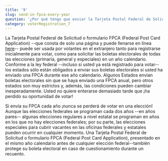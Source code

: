 ```yaml
---
title: '9'
slug: send-in-fpca-every-year
question: '¿Por qué tengo que enviar la Tarjeta Postal Federal de Solicitud o formulario FPCA (Federal Post Card Application) cada año de calendario para solicitar mi boleta electoral?'
category: voterRegistration_7
---
```

 

La Tarjeta Postal Federal de Solicitud o formulario FPCA (Federal Post Card Application) --que consta de solo una página y puede llenarse en línea [here](/)-- puede ser usada por votantes en el extranjero tanto para registrarse inicialmente para votar, como para solicitar las boletas electorales de todas las elecciones (primaria, general y especiales) en un año calendario. Conforme a la ley federal --incluso si usted ya está registrado para votar-- los estados sólo están obligados a enviar sus boletas electorales si usted ha enviado una FPCA durante ese año calendario. Algunos Estados envían boletas electorales sin que se haya enviado una FPCA anual, pero otros estados son muy estrictos y, además, las condiciones pueden cambiar inesperadamente. Usted no quiere enterarse demasiado tarde que ¡ha perdido su oportunidad de votar!

Si envía su FPCA cada año ¡nunca se perderá de votar en una elección! Aunque las elecciones federales se programan cada dos años --en años pares-- algunas elecciones regulares a nivel estatal se programan en años en los que no hay elecciones federales; por su parte, las elecciones especiales para cubrir vacantes en las oficinas federales y estatales pueden ocurrir en cualquier momento. Una Tarjeta Postal Federal de Solicitud o formulario FPCA (Federal Post Card Application), presentado en el mismo año calendario antes de cualquier elección federal--también protege su boleta electoral en caso de cuestionamiento durante un recuento.
